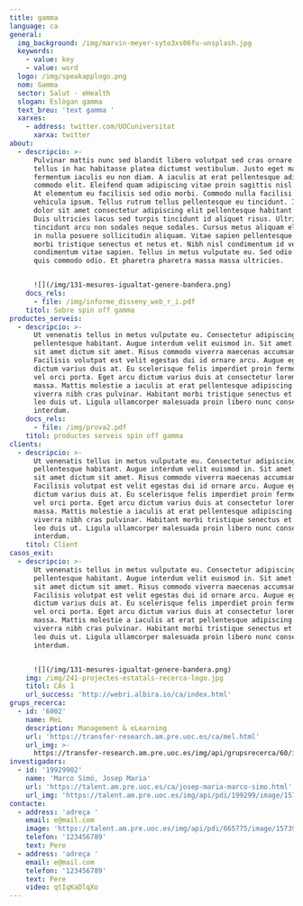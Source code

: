 ```yaml
---
title: gamma
language: ca
general:
  img_background: /img/marvin-meyer-syto3xs06fu-unsplash.jpg
  keywords:
    - value: key
    - value: word
  logo: /img/speakapplogo.png
  nom: Gamma
  sector: Salut - eHealth
  slogan: Eslògan gamma
  text_breu: 'text gamma '
  xarxes:
    - address: twitter.com/UOCuniversitat
      xarxa: twitter
about:
  - descripcio: >-
      Pulvinar mattis nunc sed blandit libero volutpat sed cras ornare. Viverra
      tellus in hac habitasse platea dictumst vestibulum. Justo eget magna
      fermentum iaculis eu non diam. A iaculis at erat pellentesque adipiscing
      commodo elit. Eleifend quam adipiscing vitae proin sagittis nisl rhoncus.
      At elementum eu facilisis sed odio morbi. Commodo nulla facilisi nullam
      vehicula ipsum. Tellus rutrum tellus pellentesque eu tincidunt. Ipsum
      dolor sit amet consectetur adipiscing elit pellentesque habitant morbi.
      Duis ultricies lacus sed turpis tincidunt id aliquet risus. Ultrices
      tincidunt arcu non sodales neque sodales. Cursus metus aliquam eleifend mi
      in nulla posuere sollicitudin aliquam. Vitae sapien pellentesque habitant
      morbi tristique senectus et netus et. Nibh nisl condimentum id venenatis a
      condimentum vitae sapien. Tellus in metus vulputate eu. Sed odio morbi
      quis commodo odio. Et pharetra pharetra massa massa ultricies.


      ![](/img/131-mesures-igualtat-genere-bandera.png)
    docs_rels:
      - file: /img/informe_disseny_web_r_i.pdf
    titol: Sobre spin off gamma
productes_serveis:
  - descripcio: >-
      Ut venenatis tellus in metus vulputate eu. Consectetur adipiscing elit
      pellentesque habitant. Augue interdum velit euismod in. Sit amet cursus
      sit amet dictum sit amet. Risus commodo viverra maecenas accumsan lacus.
      Facilisis volutpat est velit egestas dui id ornare arcu. Augue eget arcu
      dictum varius duis at. Eu scelerisque felis imperdiet proin fermentum leo
      vel orci porta. Eget arcu dictum varius duis at consectetur lorem donec
      massa. Mattis molestie a iaculis at erat pellentesque adipiscing. Quis
      viverra nibh cras pulvinar. Habitant morbi tristique senectus et. Vitae et
      leo duis ut. Ligula ullamcorper malesuada proin libero nunc consequat
      interdum.
    docs_rels:
      - file: /img/prova2.pdf
    titol: productes serveis spin off gamma
clients:
  - descripcio: >-
      Ut venenatis tellus in metus vulputate eu. Consectetur adipiscing elit
      pellentesque habitant. Augue interdum velit euismod in. Sit amet cursus
      sit amet dictum sit amet. Risus commodo viverra maecenas accumsan lacus.
      Facilisis volutpat est velit egestas dui id ornare arcu. Augue eget arcu
      dictum varius duis at. Eu scelerisque felis imperdiet proin fermentum leo
      vel orci porta. Eget arcu dictum varius duis at consectetur lorem donec
      massa. Mattis molestie a iaculis at erat pellentesque adipiscing. Quis
      viverra nibh cras pulvinar. Habitant morbi tristique senectus et. Vitae et
      leo duis ut. Ligula ullamcorper malesuada proin libero nunc consequat
      interdum.
    titol: Client
casos_exit:
  - descripcio: >-
      Ut venenatis tellus in metus vulputate eu. Consectetur adipiscing elit
      pellentesque habitant. Augue interdum velit euismod in. Sit amet cursus
      sit amet dictum sit amet. Risus commodo viverra maecenas accumsan lacus.
      Facilisis volutpat est velit egestas dui id ornare arcu. Augue eget arcu
      dictum varius duis at. Eu scelerisque felis imperdiet proin fermentum leo
      vel orci porta. Eget arcu dictum varius duis at consectetur lorem donec
      massa. Mattis molestie a iaculis at erat pellentesque adipiscing. Quis
      viverra nibh cras pulvinar. Habitant morbi tristique senectus et. Vitae et
      leo duis ut. Ligula ullamcorper malesuada proin libero nunc consequat
      interdum.


      ![](/img/131-mesures-igualtat-genere-bandera.png)
    img: /img/241-projectes-estatals-recerca-logo.jpg
    titol: CAs 1
    url_success: 'http://webri.albira.io/ca/index.html'
grups_recerca:
  - id: '6002'
    name: MeL
    description: Management & eLearning
    url: 'https://transfer-research.am.pre.uoc.es/ca/mel.html'
    url_img: >-
      https://transfer-research.am.pre.uoc.es/img/api/grupsrecerca/60/image/1573920260582
investigadors:
  - id: '19929902'
    name: 'Marco Simó, Josep Maria'
    url: 'https://talent.am.pre.uoc.es/ca/josep-maria-marco-simo.html'
    url_img: 'https://talent.am.pre.uoc.es/img/api/pdi/199299/image/1574954315497'
contacte:
  - address: 'adreça '
    email: e@mail.com
    image: 'https://talent.am.pre.uoc.es/img/api/pdi/665775/image/1573925440895'
    telefon: '123456789'
    text: Pere
  - address: 'adreça '
    email: e@mail.com
    telefon: '123456789'
    text: Pere
    video: qtIqKaDlqXo
---
```

